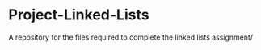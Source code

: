# Project-Linked-Lists
A repository for the files required to complete the linked lists assignment/

